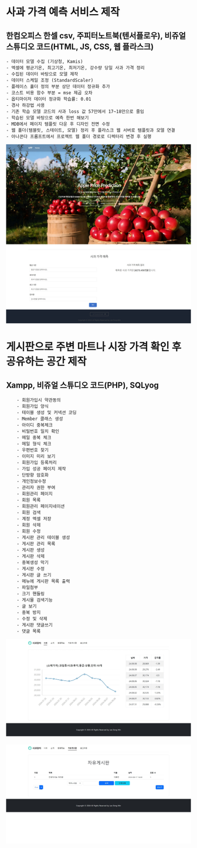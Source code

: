 # 사과 가격 예측 서비스 제작 
## 한컴오피스 한셀 csv, 주피터노트북(텐서플로우), 비쥬얼 스튜디오 코드(HTML, JS, CSS, 웹 플라스크)
    - 데이터 모델 수집 (기상청, Kamis)
    - 엑셀에 평균기온, 최고기온, 최저기온, 강수량 당일 사과 가격 정리
    - 수집된 데이터 바탕으로 모델 제작
    - 데이터 스케일 조정 (StandardScaler)
    - 플레이스 홀더 정의 부분 상단 데이터 정규화 추가 
    - 코스트 비용 함수 부분 = mse 제곱 오차
    - 옵티마이저 데이터 정규화 학습률: 0.01
    - 경사 하강법 사용
    - 기존 학습 모델 코드의 사과 loss 값 57만에서 17~18만으로 줄임
    - 학습된 모델 바탕으로 예측 한번 해보기
    - MDB에서 페이지 템플릿 다운 후 디자인 전면 수정
    - 웹 폴더(템블릿, 스테이트, 모델) 정리 후 플라스크 웹 서버로 템플릿과 모델 연결 
    - 아나콘다 프롬프트에서 프로젝트 웹 폴더 경로로 디렉터리 변경 후 실행
  
  ![alt text](<image/APP 메인 페이지.jpeg>)
   

# 게시판으로 주변 마트나 시장 가격 확인 후 공유하는 공간 제작
## Xampp, 비쥬얼 스튜디오 코드(PHP), SQLyog
        - 회원가입시 약관동의 
        - 회원가입 양식
        - 테이블 생성 및 커넥션 코딩
        - Member 클래스 생성
        - 아이디 중복체크
        - 비밀번호 일치 확인
        - 메일 중복 체크
        - 메일 형식 체크
        - 우편번호 찾기
        - 이미지 미리 보기
        - 회원가입 등록처리 
        - 가입 성공 페이지 제작
        - 단방향 암호화 
        - 개인정보수정
        - 관리자 권한 부여
        - 회원관리 페이지
        - 회원 목록
        - 회원관리 페이지네이션
        - 회원 검색
        - 계정 엑셀 저장
        - 회원 삭제
        - 회원 수정
        - 게시판 관리 테이블 생성
        - 게시판 관리 목록
        - 게시판 생성
        - 게시판 삭제
        - 중복생성 막기
        - 게시판 수정
        - 게시판 글 쓰기
        - 메뉴에 게시판 목록 출력
        - 파일첨부
        - 크기 핸들링
        - 게시물 검색기능
        - 글 보기
        - 중복 방지
        - 수정 및 삭제
        - 게시판 댓글쓰기
        - 댓글 목록
        
  ![alt text](<image/index page.jpeg>)


  ![alt text](<image/board page.jpeg>)
  
